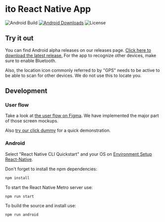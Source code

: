 # ito React Native App
![Android Build](https://github.com/ito-org/react-native-app/workflows/Android/badge.svg) 
[![Android Downloads](https://img.shields.io/github/downloads/ito-org/react-native-app/total?color=%237dc6b6&logo=Android)](https://github.com/ito-org/react-native-app/releases/latest/download/app-release.apk)
![License](https://img.shields.io/github/license/ito-org/react-native-app)

## Try it out
You can find Android alpha releases on our releases page. [Click here to download the latest release.](https://github.com/ito-org/react-native-app/releases/latest/download/app-release.apk) For the app to recognize other devices, make sure to enable Bluetooth.

Also, the location icon commonly referred to by "GPS" needs to be active to be able to scan for other devices. We do not use this to locate you.

## Development
### User flow

Take a look at [the user flow on Figma](https://www.figma.com/file/fcDmzECUHFCrem9NBrzZSv/Ito-App?node-id=225%3A218). We have implemented the major part of those screen mockups.

Also [try our click dummy](https://www.figma.com/proto/fcDmzECUHFCrem9NBrzZSv/Ito-App?node-id=225%3A245&viewport=994%2C417%2C0.3995259702205658&scaling=scale-down) for a quick demonstration.

### Android
Select "React Native CLI Quickstart" and your OS on [Environment Setup React-Native](https://reactnative.dev/docs/environment-setup).

Don't forget to install the npm dependencies:
```bash
npm install
```

To start the React Native Metro server use:
```bash
npm run start
```

To build the source and install use:
```bash
npm run android
```
